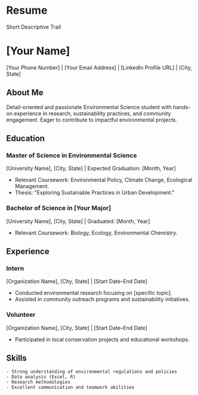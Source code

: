 # Resume
Short Descriptive Trail
# [Your Name]  
[Your Phone Number] | [Your Email Address] | [LinkedIn Profile URL] | [City, State]  

## About Me  
Detail-oriented and passionate Environmental Science student with hands-on experience in research, sustainability practices, and community engagement. Eager to contribute to impactful environmental projects.  

## Education  

### Master of Science in Environmental Science  
[University Name], [City, State] | Expected Graduation: [Month, Year]  
- Relevant Coursework: Environmental Policy, Climate Change, Ecological Management.  
- Thesis: "Exploring Sustainable Practices in Urban Development."  

### Bachelor of Science in [Your Major]  
[University Name], [City, State] | Graduated: [Month, Year]  
- Relevant Coursework: Biology, Ecology, Environmental Chemistry.  

## Experience  

### Intern  
[Organization Name], [City, State] | [Start Date–End Date]  
- Conducted environmental research focusing on [specific topic].  
- Assisted in community outreach programs and sustainability initiatives.  

### Volunteer  
[Organization Name], [City, State] | [Start Date–End Date]  
- Participated in local conservation projects and educational workshops.  

## Skills  
```plaintext  
- Strong understanding of environmental regulations and policies  
- Data analysis (Excel, R)  
- Research methodologies  
- Excellent communication and teamwork abilities
